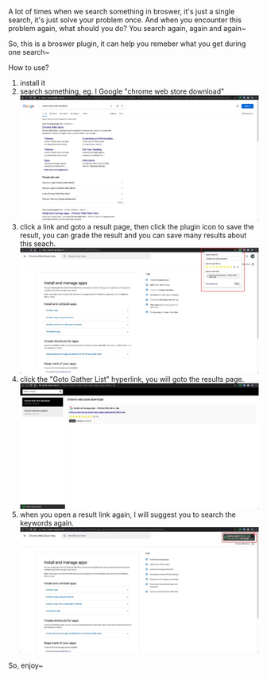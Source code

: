 A lot of times when we search something in broswer, it's just a single search, it's just solve your problem once. 
And when you encounter this problem again, what should you do? You search again, again and again~

So, this is a broswer plugin, it can help you remeber what you get during one search~

How to use?

 1. install it
 2. search something, eg. I Google "chrome web store download"
  ![image info](./intro/gather-1.jpg)
 3. click a link and goto a result page, then click the plugin icon to save the result, you can grade the result and you can save many results about this seach.
  ![image info](./intro/gather-2.jpg)
 4. click the "Goto Gather List" hyperlink, you will goto the results page.
  ![image info](./intro/gather-3.jpg)
 5. when you open a result link again, I will suggest you to search the keywords again.
  ![image info](./intro/gather-4.jpg)

So, enjoy~
